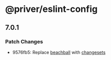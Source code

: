 # @priver/eslint-config

## 7.0.1

### Patch Changes

- 9576fb5: Replace [beachball](https://microsoft.github.io/beachball/) with [changesets](https://github.com/changesets/changesets)
